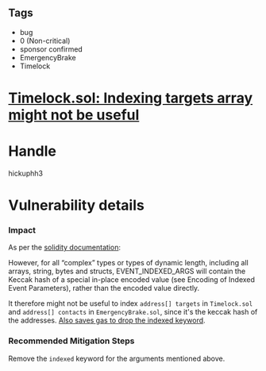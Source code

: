 ## Tags

- bug
- 0 (Non-critical)
- sponsor confirmed
- EmergencyBrake
- Timelock

# [Timelock.sol: Indexing targets array might not be useful](https://github.com/code-423n4/2021-08-yield-findings/issues/63) 

# Handle

hickuphh3


# Vulnerability details

### Impact

As per the [solidity documentation](https://docs.soliditylang.org/en/v0.8.1/abi-spec.html?highlight=events#events):

However, for all “complex” types or types of dynamic length, including all arrays, string, bytes and structs, EVENT_INDEXED_ARGS will contain the Keccak hash of a special in-place encoded value (see Encoding of Indexed Event Parameters), rather than the encoded value directly.

It therefore might not be useful to index `address[] targets` in `Timelock.sol` and `address[] contacts` in `EmergencyBrake.sol`, since it's the keccak hash of the addresses. [Also saves gas to drop the indexed keyword](https://ethereum.stackexchange.com/questions/56486/does-it-make-a-difference-to-index-an-event-with-one-parameter/56491).

### Recommended Mitigation Steps

Remove the `indexed` keyword for the arguments mentioned above.

